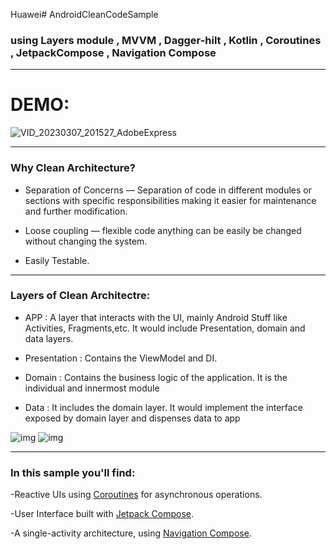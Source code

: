 Huawei# AndroidCleanCodeSample
### using Layers module , MVVM , Dagger-hilt , Kotlin , Coroutines , JetpackCompose , Navigation Compose 
________________________________________________________________________________________________________________________________________________________________________    
# DEMO:

![VID_20230307_201527_AdobeExpress](https://user-images.githubusercontent.com/32768768/223518623-648c7745-6c0b-4132-a103-fb9c8e609a4d.gif)
________________________________________________________________________________________________________________________________________________________________________    
### Why Clean Architecture?
- Separation of Concerns — Separation of code in different modules or sections with specific responsibilities making it easier for maintenance and further modification.

- Loose coupling — flexible code anything can be easily be changed without changing the system.

- Easily Testable.
________________________________________________________________________________________________________________________________________________________________________    
### Layers of Clean Architectre:

- APP : A layer that interacts with the UI, mainly Android Stuff like Activities, Fragments,etc. It would include Presentation, domain and data layers.

- Presentation : Contains the ViewModel and DI.

- Domain : Contains the business logic of the application. It is the individual and innermost module

- Data : It includes the domain layer. It would implement the interface exposed by domain layer and dispenses data to app


<img src="https://miro.medium.com/v2/resize:fit:720/format:webp/1*LldbQQRy3_ujZHbUU7X64Q.png" alt="img">
<img src="https://miro.medium.com/v2/resize:fit:1400/format:webp/1*q2AL8a9a1ZN6m5OxgLJMvg.png" alt="img">


________________________________________________________________________________________________________________________________________________________________________    

### In this sample you'll find:

-Reactive UIs using [Coroutines](https://kotlinlang.org/docs/coroutines-overview.html) for asynchronous operations.

-User Interface built with [Jetpack Compose](https://developer.android.com/jetpack/compose).

-A single-activity architecture, using [Navigation Compose](https://developer.android.com/jetpack/compose/navigation).



    
    
    
